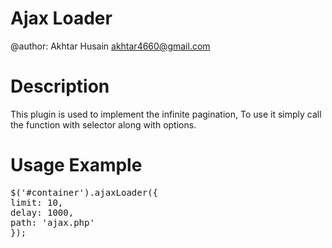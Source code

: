 # Ajax Loader

@author: Akhtar Husain <akhtar4660@gmail.com>
# Description
This plugin is used to implement the infinite pagination, To use it simply call the function with selector along with options.
# Usage Example
<pre>
$('#container').ajaxLoader({
limit: 10, 
delay: 1000, 
path: 'ajax.php' 
});
</pre>
